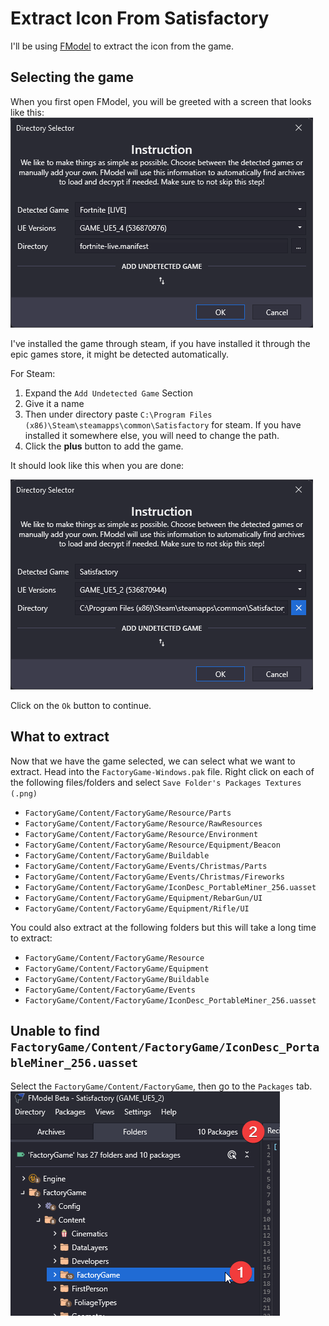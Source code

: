 # Extract Icon From Satisfactory

I'll be using [FModel](https://fmodel.app/) to extract the icon from the game.

## Selecting the game

When you first open FModel, you will be greeted with a screen that looks like this:
![Entry Directory Selector](entry_dir_select.png)

I've installed the game through steam, if you have installed it through the epic games store, it might be detected automatically.

For Steam:

1. Expand the `Add Undetected Game` Section
2. Give it a name
3. Then under directory paste `C:\Program Files (x86)\Steam\steamapps\common\Satisfactory` for steam. If you have installed it somewhere else, you will need to change the path.
4. Click the **plus** button to add the game.

It should look like this when you are done:

![Selected Directory](selected_dir.png)

Click on the `Ok` button to continue.

## What to extract

Now that we have the game selected, we can select what we want to extract.
Head into the `FactoryGame-Windows.pak` file.
Right click on each of the following files/folders and select `Save Folder's Packages Textures (.png)`

- `FactoryGame/Content/FactoryGame/Resource/Parts`
- `FactoryGame/Content/FactoryGame/Resource/RawResources`
- `FactoryGame/Content/FactoryGame/Resource/Environment`
- `FactoryGame/Content/FactoryGame/Resource/Equipment/Beacon`
- `FactoryGame/Content/FactoryGame/Buildable`
- `FactoryGame/Content/FactoryGame/Events/Christmas/Parts`
- `FactoryGame/Content/FactoryGame/Events/Christmas/Fireworks`
- `FactoryGame/Content/FactoryGame/IconDesc_PortableMiner_256.uasset`
- `FactoryGame/Content/FactoryGame/Equipment/RebarGun/UI`
- `FactoryGame/Content/FactoryGame/Equipment/Rifle/UI`

You could also extract at the following folders but this will take a long time to extract:

- `FactoryGame/Content/FactoryGame/Resource`
- `FactoryGame/Content/FactoryGame/Equipment`
- `FactoryGame/Content/FactoryGame/Buildable`
- `FactoryGame/Content/FactoryGame/Events`
- `FactoryGame/Content/FactoryGame/IconDesc_PortableMiner_256.uasset`

## Unable to find `FactoryGame/Content/FactoryGame/IconDesc_PortableMiner_256.uasset`

Select the `FactoryGame/Content/FactoryGame`, then go to the `Packages` tab.
![Select and change tab](select-and-change-tab.png)
